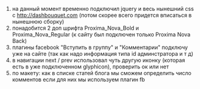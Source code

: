 1) на данный момент временно подключил jquery и весь нынешний css с http://dashbouquet.com (потом скорее всего придется вписаться в нынешнюю сборку)<br/>
2) понадобится 2 доп шрифта Proxima_Nova_Bold и Proxima_Nova_Regular (к сайту был подключен только Proxima Nova Back)<br/>
3) плагины facebook "Вступить в группу" и "Комментарии" подключу уже на сайте (так как надо информация типа id админстратора и т д)<br/>
4) в навигации next / prev использовал чуть другую иконку (которая есть в уже подключенном glyphicon), проверить ок или нет<br/>
5) по макету: как в списке статей блога мы сможем определить число комментов если для них мы используем плагин fb
